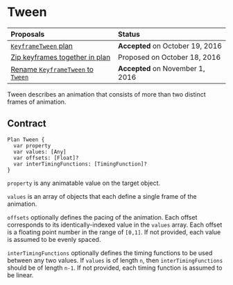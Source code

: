 # Tween

| Proposals | Status |
|:------------------|:-------|
| [`KeyframeTween` plan](https://groups.google.com/forum/#!topic/material-motion/rkHX7O_UvyI) | **Accepted** on October 19, 2016 |
| [Zip keyframes together in plan](https://groups.google.com/forum/?utm_medium=email&utm_source=footer#!topic/material-motion/i1Etw3mOlzE) | Proposed on October 18, 2016 |
| [Rename `KeyframeTween` to `Tween`](https://groups.google.com/forum/?utm_medium=email&utm_source=footer#!topic/material-motion/fmk3ApBolkM) | **Accepted** on November 1, 2016 |

Tween describes an animation that consists of more than two distinct frames of animation.

## Contract

```
Plan Tween {
  var property
  var values: [Any]
  var offsets: [Float]?
  var interTimingFunctions: [TimingFunction]?
}
```

`property` is any animatable value on the target object.

`values` is an array of objects that each define a single frame of the animation.

`offsets` optionally defines the pacing of the animation. Each offset corresponds to its identically-indexed value in the `values` array. Each offset is a floating point number in the range of `[0,1]`. If not provided, each value is assumed to be evenly spaced.

`interTimingFunctions` optionally defines the timing functions to be used between any two values. If `values` is of length `n`, then `interTimingFunctions` should be of length `n-1`. If not provided, each timing function is assumed to be linear.
